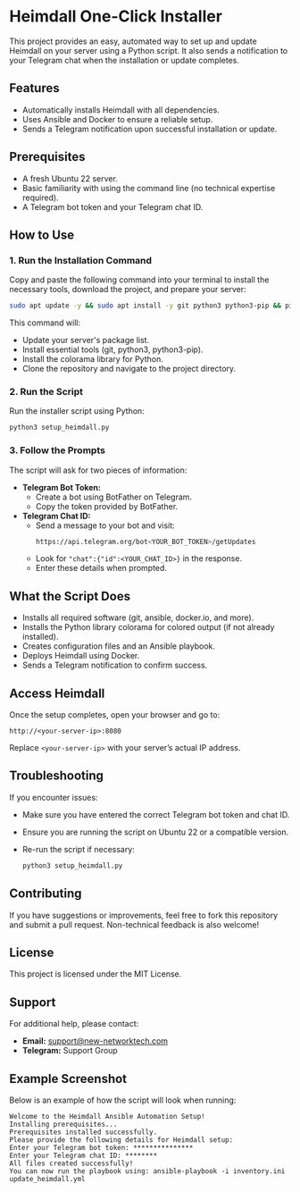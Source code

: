 # Heimdall One-Click Installer

This project provides an easy, automated way to set up and update Heimdall on your server using a Python script. It also sends a notification to your Telegram chat when the installation or update completes.

## Features

- Automatically installs Heimdall with all dependencies.
- Uses Ansible and Docker to ensure a reliable setup.
- Sends a Telegram notification upon successful installation or update.

## Prerequisites

- A fresh Ubuntu 22 server.
- Basic familiarity with using the command line (no technical expertise required).
- A Telegram bot token and your Telegram chat ID.

## How to Use

### 1. Run the Installation Command

Copy and paste the following command into your terminal to install the necessary tools, download the project, and prepare your server:

```bash
sudo apt update -y && sudo apt install -y git python3 python3-pip && pip3 install colorama && git clone https://github.com/new-networktech/heimdall-onclick-install.git && cd heimdall-onclick-install
```

This command will:

- Update your server's package list.
- Install essential tools (git, python3, python3-pip).
- Install the colorama library for Python.
- Clone the repository and navigate to the project directory.

### 2. Run the Script

Run the installer script using Python:

```bash
python3 setup_heimdall.py
```

### 3. Follow the Prompts

The script will ask for two pieces of information:

- **Telegram Bot Token:**
    - Create a bot using BotFather on Telegram.
    - Copy the token provided by BotFather.
- **Telegram Chat ID:**
    - Send a message to your bot and visit:
        ```bash
        https://api.telegram.org/bot<YOUR_BOT_TOKEN>/getUpdates
        ```
    - Look for `"chat":{"id":<YOUR_CHAT_ID>}` in the response.
    - Enter these details when prompted.

## What the Script Does

- Installs all required software (git, ansible, docker.io, and more).
- Installs the Python library colorama for colored output (if not already installed).
- Creates configuration files and an Ansible playbook.
- Deploys Heimdall using Docker.
- Sends a Telegram notification to confirm success.

## Access Heimdall

Once the setup completes, open your browser and go to:

```arduino
http://<your-server-ip>:8080
```

Replace `<your-server-ip>` with your server’s actual IP address.

## Troubleshooting

If you encounter issues:

- Make sure you have entered the correct Telegram bot token and chat ID.
- Ensure you are running the script on Ubuntu 22 or a compatible version.
- Re-run the script if necessary:

    ```bash
    python3 setup_heimdall.py
    ```

## Contributing

If you have suggestions or improvements, feel free to fork this repository and submit a pull request. Non-technical feedback is also welcome!

## License

This project is licensed under the MIT License.

## Support

For additional help, please contact:

- **Email:** support@new-networktech.com
- **Telegram:** Support Group

## Example Screenshot

Below is an example of how the script will look when running:

```plaintext
Welcome to the Heimdall Ansible Automation Setup!
Installing prerequisites...
Prerequisites installed successfully.
Please provide the following details for Heimdall setup:
Enter your Telegram bot token: ***************
Enter your Telegram chat ID: ********
All files created successfully!
You can now run the playbook using: ansible-playbook -i inventory.ini update_heimdall.yml
```